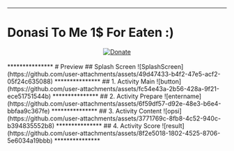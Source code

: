 ***************
# Donasi To Me 1$ For Eaten :)
<div align="center">
  <a href="https://www.paypal.me/meydhi">
    <img src="https://img.shields.io/badge/paypal-MEYDHI-gold?style=for-the-badge&logo=PayPal" alt="Donate">
  </a>
</div><br>
***************
# Preview
## Splash Screen
![SplashScreen](https://github.com/user-attachments/assets/49d47433-b4f2-47e5-acf2-05f24c635088)
***************
## 1. Activity Main
![button](https://github.com/user-attachments/assets/fc54e43a-2b56-428a-9f21-ece51751544b)
***************
## 2. Activity Prepare
![entername](https://github.com/user-attachments/assets/6f59df57-d92e-48e3-b6e4-bbfaa9c367fe)
***************
## 3. Activity Content
![opsi](https://github.com/user-attachments/assets/3771769c-8fb8-4c52-940c-b394835552b8)
***************
## 4. Activity Score
![result](https://github.com/user-attachments/assets/8f2e5018-1802-4525-8706-5e6034a19bbb)
***************
